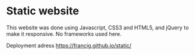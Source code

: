 # Static website

This website was done using Javascript, CSS3 and HTML5, and jQuery to make it responsive. No frameworks used here.

Deployment adress
https://francig.github.io/static/
